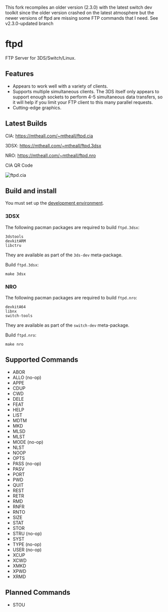 This fork recompiles an older version (2.3.0) with the latest switch dev toolkit since the older version crashed on the latest atmosphere but the newer versions of ftpd are missing some FTP commands that I need. See v2.3.0-updated branch

# ftpd

FTP Server for 3DS/Switch/Linux.

## Features

- Appears to work well with a variety of clients.
- Supports multiple simultaneous clients. The 3DS itself only appears to support enough sockets to perform 4-5 simultaneous data transfers, so it will help if you limit your FTP client to this many parallel requests.
- Cutting-edge graphics.

## Latest Builds

CIA: https://mtheall.com/~mtheall/ftpd.cia

3DSX: https://mtheall.com/~mtheall/ftpd.3dsx

NRO: https://mtheall.com/~mtheall/ftpd.nro

CIA QR Code

![ftpd.cia](https://github.com/mtheall/ftpd/raw/master/ftpd_qr.png)

## Build and install

You must set up the [development environment](https://devkitpro.org/wiki/Getting_Started).

### 3DSX

The following pacman packages are required to build `ftpd.3dsx`:

    3dstools
    devkitARM
    libctru

They are available as part of the `3ds-dev` meta-package.

Build `ftpd.3dsx`:

    make 3dsx

### NRO

The following pacman packages are required to build `ftpd.nro`:

    devkitA64
    libnx
    switch-tools

They are available as part of the `switch-dev` meta-package.

Build `ftpd.nro`:

    make nro

## Supported Commands

- ABOR
- ALLO (no-op)
- APPE
- CDUP
- CWD
- DELE
- FEAT
- HELP
- LIST
- MDTM
- MKD
- MLSD
- MLST
- MODE (no-op)
- NLST
- NOOP
- OPTS
- PASS (no-op)
- PASV
- PORT
- PWD
- QUIT
- REST
- RETR
- RMD
- RNFR
- RNTO
- SIZE
- STAT
- STOR
- STRU (no-op)
- SYST
- TYPE (no-op)
- USER (no-op)
- XCUP
- XCWD
- XMKD
- XPWD
- XRMD

## Planned Commands

- STOU
